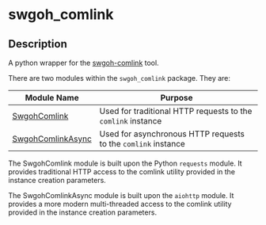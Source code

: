 # swgoh_comlink

## Description

A python wrapper for the [swgoh-comlink](https://github.com/swgoh-utils/swgoh-comlink) tool.

There are two modules within the `swgoh_comlink` package. They are:

| Module Name                                      | Purpose                                                       |
|--------------------------------------------------|---------------------------------------------------------------|
| [SwgohComlink](README_SwgohComlink.md)           | Used for traditional HTTP requests to the `comlink` instance  |
| [SwgohComlinkAsync](README_SwgohComlinkAsync.md) | Used for asynchronous HTTP requests to the `comlink` instance |

The SwgohComlink module is built upon the Python `requests` module. It provides traditional HTTP access to the comlink 
utility provided in the instance creation parameters.

The SwgohComlinkAsync module is built upon the `aiohttp` module. It provides a more modern multi-threaded
access to the comlink utility provided in the instance creation parameters.

